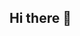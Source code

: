 ## Hi there 👋

<!--
**JulianaPez/JulianaPez** is a ✨ _special_ ✨ repository because its `README.md` (this file) appears on your GitHub profile.

Here are some ideas to get you started:

- 🔭 I’m currently doing a PhD at INECOL institute
- 🌱 I’m currently learning R and Python
- 👯 I’m looking to collaborate on Fish evolution and general Science
- 🤔 I’m looking for help with ...
- 💬 Ask me about ...
- 📫 How to reach me: ...
- 😄 Pronouns: ...
- ⚡ Fun fact: ...
-->
